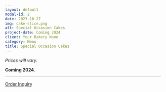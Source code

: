 ```yaml
---
layout: default
modal-id: 2
date: 2023-10-27
img: cake-slice.png
alt: Special Occasion Cakes
project-date: Coming 2024
client: Your Bakery Name
category: Menu
title: Special Occasion Cakes
---
```


*Prices will vary.*

**Coming 2024.**

---

[Order Inquiry](#) <!-- Replace '#' with the link to your inquiry or contact page -->

